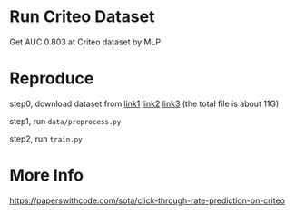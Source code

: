 # Run Criteo Dataset
Get AUC 0.803 at Criteo dataset by MLP

# Reproduce
step0, download dataset from [link1](https://download.csdn.net/download/guotong1988/85042767) [link2](https://download.csdn.net/download/guotong1988/85042833) [link3](https://download.csdn.net/download/guotong1988/85042834) (the total file is about 11G)

step1, run `data/preprocess.py`

step2, run `train.py`

# More Info
https://paperswithcode.com/sota/click-through-rate-prediction-on-criteo
